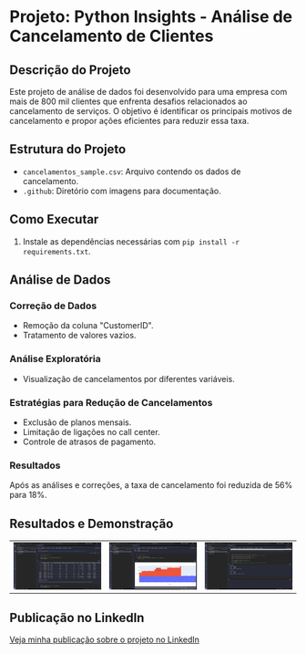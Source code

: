 # Projeto: Python Insights - Análise de Cancelamento de Clientes

## Descrição do Projeto

Este projeto de análise de dados foi desenvolvido para uma empresa com mais de 800 mil clientes que enfrenta desafios relacionados ao cancelamento de serviços. O objetivo é identificar os principais motivos de cancelamento e propor ações eficientes para reduzir essa taxa.

## Estrutura do Projeto

- `cancelamentos_sample.csv`: Arquivo contendo os dados de cancelamento.
- `.github`: Diretório com imagens para documentação.

## Como Executar

1. Instale as dependências necessárias com `pip install -r requirements.txt`.

## Análise de Dados

### Correção de Dados
- Remoção da coluna "CustomerID".
- Tratamento de valores vazios.

### Análise Exploratória
- Visualização de cancelamentos por diferentes variáveis.

### Estratégias para Redução de Cancelamentos
- Exclusão de planos mensais.
- Limitação de ligações no call center.
- Controle de atrasos de pagamento.

### Resultados
Após as análises e correções, a taxa de cancelamento foi reduzida de 56% para 18%.

## Resultados e Demonstração

<table>
    <tbody>
        <tr>
            <td>
                <img src=".github/img1.png" alt="Demonstração do projeto" />
            </td>
            <td>
                <img src=".github/img2.png" alt="Demonstração do projeto"  />
            </td>
            <td>
                <img src=".github/img3.png" alt="Demonstração do projeto"  />
            </td>
        </tr>
    </tbody>
</table>

## Publicação no LinkedIn

[Veja minha publicação sobre o projeto no LinkedIn](https://www.linkedin.com/posts/alex-cavalcanti-198979216_dataanalysis-python-projects-activity-7150848775454875649-SXDD?utm_source=share&utm_medium=member_desktop)
